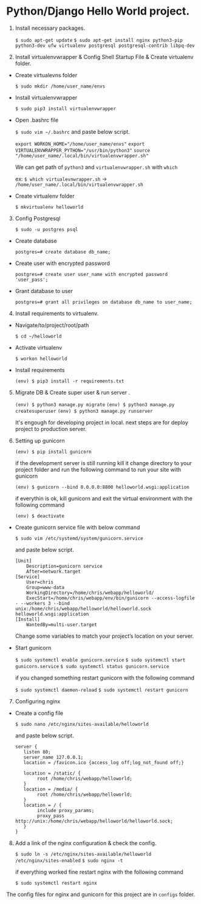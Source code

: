 # Python/Django Hello World project.


1. Install necessary packages.

    `$ sudo apt-get update`
    `$ sudo apt-get install nginx python3-pip python3-dev ufw virtualenv postgresql postgresql-contrib libpq-dev`

2. Install virtualenvwrapper & Config Shell Startup File & Create virtualenv folder.
- Create virtualevns folder

    `$ sudo mkdir /home/user_name/envs`
- Install virtualenvwrapper

    `$ sudo pip3 install virtualenvwrapper`

- Open .bashrc file

    `$ sudo vim ~/.bashrc`
    and paste below script.

    `export WORKON_HOME="/home/user_name/envs"`
    `export VIRTUALENVWRAPPER_PYTHON="/usr/bin/python3"`
    `source "/home/user_name/.local/bin/virtualenvwrapper.sh"`

    We can get path of `python3` and `virtualenvwrapper.sh` with `which` 

    ex: `$ which virtualevnwrapper.sh` -> `/home/user_name/.local/bin/virtualenvwrapper.sh`

- Create virtualenv folder

    `$ mkvirtualenv helloworld`

3. Config Postgresql

    `$ sudo -u postgres psql`
- Create database

    `postgres=# create database db_name;`
- Create user with encrypted password

    `postgres=# create user user_name with encrypted password 'user_pass';`
- Grant database to user

    `postgres=# grant all privileges on database db_name to user_name;`

4. Install requirements to virtualenv.
- Navigate/to/project/root/path

    `$ cd ~/helloworld`
- Activate virtualenv

    `$ workon helloworld`
- Install requirements

    `(env) $ pip3 install -r requirements.txt`

5. Migrate DB & Create super user & run server .

    `(env) $ python3 manage.py migrate`
    `(env) $ python3 manage.py createsuperuser`
    `(env) $ python3 manage.py runserver`

    It's engough for developing project in local.
    next steps are for deploy project to production server.

6. Setting up gunicorn

    `(env) $ pip install gunicorn`

    if the development server is still running kill it change directory to your project folder and run the following command to run your site with gunicorn

    `(env) $ gunicorn --bind 0.0.0.0:8800 helloworld.wsgi:application`

    if everythin is ok, kill gunicorn and exit the virtual environment with the following command

    `(env) $ deactivate`

- Create gunicorn service file with below command

    `$ sudo vim /etc/systemd/system/gunicorn.service`

    and paste below script.
    
    ```
    [Unit]
        Description=gunicorn service
        After=network.target
    [Service]
        User=chris
        Group=www-data
        WorkingDirectory=/home/chris/webapp/helloworld/
        ExecStart=/home/chris/webapp/env/bin/gunicorn --access-logfile - --workers 3 --bind unix:/home/chris/webapp/helloworld/helloworld.sock helloworld.wsgi:application
    [Install]
        WantedBy=multi-user.target
    ```

    Change some variables to match your project’s location on your server.
- Start gunicorn

    `$ sudo systemctl enable gunicorn.service`
    `$ sudo systemctl start gunicorn.service`
    `$ sudo systemctl status gunicorn.service`

    if you changed something restart gunicorn with the following command

    `$ sudo systemctl daemon-reload`
    `$ sudo systemctl restart gunicorn`

7. Configuring nginx
- Create a config file

    `$ sudo nano /etc/nginx/sites-available/helloworld`

    and paste below script.
    
    ```
    server {
       listen 80;
       server_name 127.0.0.1;
       location = /favicon.ico {access_log off;log_not_found off;}
       
       location = /static/ {
            root /home/chris/webapp/helloworld;
       }
       location = /media/ {
            root /home/chris/webapp/helloworld;
       }
       location = / {
            include proxy_params;
            proxy_pass http://unix:/home/chris/webapp/helloworld/helloworld.sock;
       }
    }
    ```

8. Add a link of the nginx configuration & check the config.

    `$ sudo ln -s /etc/nginx/sites-available/helloworld /etc/nginx/sites-enabled`
    `$ sudo nginx -t`

    if everything worked fine restart nginx with the following command

    `$ sudo systemctl restart nginx`

The config files for nginx and gunicorn for this project are in `configs` folder.